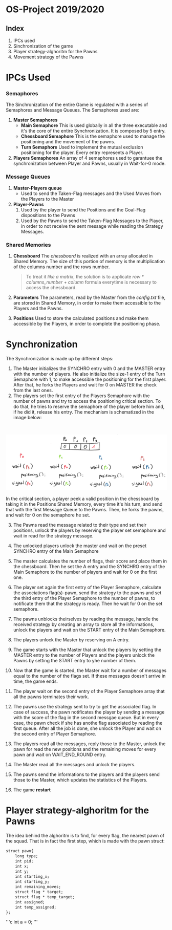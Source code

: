 # OS-Project 2019/2020
## Index
1. IPCs used
2. Sinchronization of the game
3. Player strategy-alghoritm for the Pawns
4. Movement strategy of the Pawns

# IPCs Used

### Semaphores
The Sinchronization of the entire Game is regulated with a series of Semaphores and Message Queues. The Semaphores used are:
1.  **Master Semaphores**
    * **Main Semaphore**
    This is used globally in all the three executable and it's the core of the entire Synchronization.
    It is composed by 5 entry.
    * **Chessboard Semaphore**
    This is the semaphore used to manage the positioning and the movement of the pawns.
    * **Turn Semaphore**
    Used to implement the mutual exclusion positioning for the player.
    Every entry represents a Player.
2. **Players Semaphores**
    An array of 4 semaphores used to garantuee the synchronization between Player and Pawns, usually in Wait-for-0 mode.

### Message Queues
1. **Master-Players queue**
    * Used to send the Taken-Flag messages and the Used Moves from the Players to the Master
2. **Player-Pawns**
    1. Used by the player to send the Positions and the Goal-Flag dispositions to the Pawns
    2. Used by the Pawns to send the Taken-Flag Messages to the Player, in order to not receive the       sent message while reading the Strategy Messages.

### Shared Memories
1. **Chessboard**
    The *chessboard* is realized with an array allocated in Shared Memory.
    The size of this portion of memory is the multiplication of the columns number and the rows number.

    > To treat it *like a matrix*, the solution is to applicate *row * columns_number + column* formula everytime is necessary to access the chessboard.

2. **Parameters**
    The parameters, read by the Master from the *config.txt* file, are stored in Shared Memory, in order to make them accessible to the Players and the Pawns.
3. **Positions**
    Used to store the calculated positions and make them accessible by the Players, in order to complete the positioning phase.

# Synchronization
The Synchronization is made up by different steps:
1. The Master initializes the SYNCHRO entry with 0 and the MASTER entry with the number of players.
   He also initialize the size-1 entry of the Turn Semaphore with 1, to make accessible the positioning for the first player. 
   After that, he forks the Players and wait for 0 on MASTER the check from the last ones.
2. The players set the first entry of the Players Semaphore with the number of pawns and try to access the positioning critical section. To do that, he tries to reserve the semaphore of the player before him and, if he did it, release his entry.
The mechanism is schematized in the image below:
<br>

![Critical Section](Positioning.png)

In the critical section, a player peek a valid position in the chessboard by taking it in the Positions Shared Memory, every time it's his turn, and send that with the first Message Queue to the Pawns.
Then, he forks the pawns, and wait for 0 on the semaphore he set.

3. The Pawns read the message related to their type and set their positions, unlock the players by reserving the player set semaphore and wait in read for the strategy message.

4. The unlocked players unlock the master and wait on the preset SYNCHRO entry of the Main Semaphore

5. The master calculates the number of flags, their score and place them in the chessboard.
Then he set the A entry and the SYNCHRO entry of the Main Semaphore to the number of players and wait for 0 on the first one.

6. The player set again the first entry of the Player Semaphore, calculate the associations flag(s)-pawn, send the strategy to the pawns and set the third entry of the Player Semaphore to the number of pawns, to notificate them that the strategy is ready. 
Then he wait for 0 on the set semaphore.

7. The pawns unblocks theirselves by reading the message, handle the received strategy by creating an array to store all the informations, unlock the players and wait on the START entry of the Main Semaphore.

8. The players unlock the Master by reserving on A entry.

9. The game starts with the Master that unlock the players by setting the MASTER entry to the number of Players and the players unlock the Pawns by setting the START entry to yhe number of them.

10. Now that the game is started, the Master wait for a number of messages equal to the number of the flags set. If these messages doesn't arrive in time, the game ends.

11. The player wait on the second entry of the Player Semaphore array that all the pawns terminates their work.

12. The pawns use the strategy sent to try to get the associated flag. In case of success, the pawn notificates the player by sending a message with the score of the flag in the second messgae queue.
But in every case, the pawn check if she has anothe flag associated by reading the first queue.
After all the job is done, she unlock the Player and wait on the second entry of Player Semaphore.

13. The players read all the messages, reply those to the Master, unlock the pawn for read the new positions and the remaining moves for every pawn and wait on WAIT_END_ROUND entry.

14. The Master read all the messages and unlock the players.

14. The pawns send the informations to the players and the players send those to the Master, which updates the statistics of the Players.

15. The game **restart**

# Player strategy-alghoritm for the Pawns

The idea behind the alghoritm is to find, for every flag, the nearest pawn of the squad.
That is in fact the first step, which is made with the pawn struct:

    struct pawn{
        long type;
        int pid;
        int x;
        int y;
        int starting_x;
        int starting_y;
        int remaining_moves;
        struct flag * target;
        struct flag * temp_target;
        int assigned;
        int temp_assigned;
    };

'''c
    int a = 0;
'''